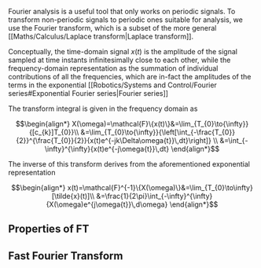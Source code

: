 Fourier analysis is a useful tool that only works on periodic signals. To transform non-periodic signals to periodic ones suitable for analysis, we use the Fourier transform, which is a subset of the more general [[Maths/Calculus/Laplace transform|Laplace transform]]. 

Conceptually, the time-domain signal $x(t)$ is the amplitude of the signal sampled at time instants infinitesimally close to each other, while the frequency-domain representation as the summation of individual contributions of all the frequencies, which are in-fact the amplitudes of the terms in the exponential [[Robotics/Systems and Control/Fourier series#Exponential Fourier series|Fourier series]] 

The transform integral is given in the frequency domain as

$$\begin{align*}
X(\omega)=\mathcal{F}\{x(t)\}&=\lim_{T_{0}\to{\infty}}{[c_{k}]T_{0}}\\
&=\lim_{T_{0}\to{\infty}}{\left[\int_{-\frac{T_{0}}{2}}^{\frac{T_{0}}{2}}{x(t)e^{-jk\Delta\omega{t}}\,dt}\right]} \\
&=\int_{-\infty}^{\infty}{x(t)e^{-j\omega{t}}\,dt}
\end{align*}$$

The inverse of this transform derives from the aforementioned exponential representation

$$\begin{align*}
x(t)=\mathcal{F}^{-1}\{X(\omega)\}&=\lim_{T_{0}\to\infty}[\tilde{x}(t)]\\
&=\frac{1}{2\pi}\int_{-\infty}^{\infty}{X(\omega)e^{j\omega{t}}\,d\omega}
\end{align*}$$

## Properties of FT

##

## Fast Fourier Transform
